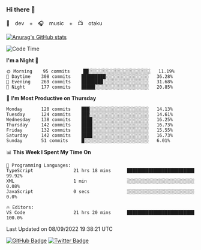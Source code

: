 ### Hi there 👋

🚀　dev　+　🎧　music　+　📺　otaku


[![Anurag's GitHub stats](https://github-readme-stats.vercel.app/api?username=koheitasaka&count_private=true&show_icons=true&theme=monokai)](https://github.com/koheitasaka/github-readme-stats)

<!--START_SECTION:waka-->
![Code Time](http://img.shields.io/badge/Code%20Time-1%2C071%20hrs%2037%20mins-blue)

**I'm a Night 🦉** 

```text
🌞 Morning    95 commits     ██░░░░░░░░░░░░░░░░░░░░░░░   11.19% 
🌆 Daytime    308 commits    █████████░░░░░░░░░░░░░░░░   36.28% 
🌃 Evening    269 commits    ████████░░░░░░░░░░░░░░░░░   31.68% 
🌙 Night      177 commits    █████░░░░░░░░░░░░░░░░░░░░   20.85%

```
📅 **I'm Most Productive on Thursday** 

```text
Monday       120 commits    ███░░░░░░░░░░░░░░░░░░░░░░   14.13% 
Tuesday      124 commits    ███░░░░░░░░░░░░░░░░░░░░░░   14.61% 
Wednesday    138 commits    ████░░░░░░░░░░░░░░░░░░░░░   16.25% 
Thursday     142 commits    ████░░░░░░░░░░░░░░░░░░░░░   16.73% 
Friday       132 commits    ████░░░░░░░░░░░░░░░░░░░░░   15.55% 
Saturday     142 commits    ████░░░░░░░░░░░░░░░░░░░░░   16.73% 
Sunday       51 commits     █░░░░░░░░░░░░░░░░░░░░░░░░   6.01%

```


📊 **This Week I Spent My Time On** 

```text
💬 Programming Languages: 
TypeScript               21 hrs 18 mins      █████████████████████████   99.92% 
XML                      1 min               ░░░░░░░░░░░░░░░░░░░░░░░░░   0.08% 
JavaScript               0 secs              ░░░░░░░░░░░░░░░░░░░░░░░░░   0.0%

🔥 Editors: 
VS Code                  21 hrs 20 mins      █████████████████████████   100.0%

```


 Last Updated on 08/09/2022 19:38:21 UTC
<!--END_SECTION:waka-->

[![GitHub Badge](https://img.shields.io/badge/GitHub-100000?style=for-the-badge&logo=github&logoColor=white)](https://github.com/koheitasaka)
[![Twitter Badge](https://img.shields.io/badge/Twitter-1DA1F2?style=for-the-badge&logo=twitter&logoColor=white)](https://twitter.com/sleep_asleep_)
